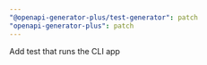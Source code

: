 ```yaml
---
"@openapi-generator-plus/test-generator": patch
"openapi-generator-plus": patch
---
```


Add test that runs the CLI app
